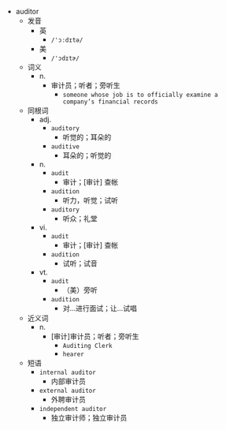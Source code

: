- auditor
  - 发音
    - 英
      - `/'ɔːdɪtə/`
    - 美
      - `/'ɔdɪtɚ/`
  - 词义
    - n.
      - 审计员；听者；旁听生
        - `someone whose job is to officially examine a company’s financial records`
  - 同根词
    - adj.
      - `auditory`
        - 听觉的；耳朵的
      - `auditive`
        - 耳朵的；听觉的
    - n.
      - `audit`
        - 审计；[审计] 查帐
      - `audition`
        - 听力，听觉；试听
      - `auditory`
        - 听众；礼堂
    - vi.
      - `audit`
        - 审计；[审计] 查帐
      - `audition`
        - 试听；试音
    - vt.
      - `audit`
        - （美）旁听
      - `audition`
        - 对…进行面试；让…试唱
  - 近义词
    - n.
      - [审计]审计员；听者；旁听生
        - `Auditing Clerk`
        - `hearer`
  - 短语
    - `internal auditor`
      - 内部审计员 
    - `external auditor`
      - 外聘审计员 
    - `independent auditor`
      - 独立审计师；独立审计员 
